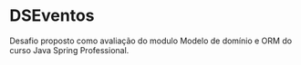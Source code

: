 # DSEventos

Desafio proposto como avaliação do modulo Modelo de domínio e ORM do curso Java Spring Professional.
